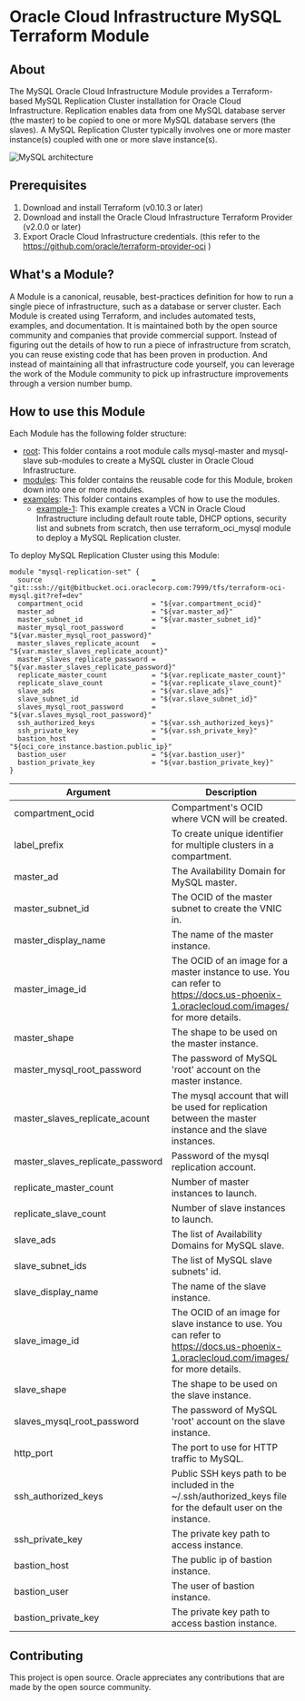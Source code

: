 # Oracle Cloud Infrastructure MySQL Terraform Module


## About
The MySQL Oracle Cloud Infrastructure Module provides a Terraform-based MySQL Replication Cluster installation for Oracle Cloud Infrastructure. Replication enables data from one MySQL database server (the master) to be copied to one or more MySQL database servers (the slaves). A MySQL Replication Cluster typically involves one or more master instance(s) coupled with one or more slave instance(s).

![MySQL architecture](docs/images/architecture.png)

## Prerequisites
1. Download and install Terraform (v0.10.3 or later)
2. Download and install the Oracle Cloud Infrastructure Terraform Provider (v2.0.0 or later)
3. Export Oracle Cloud Infrastructure credentials. (this refer to the https://github.com/oracle/terraform-provider-oci )


## What's a Module?
A Module is a canonical, reusable, best-practices definition for how to run a single piece of infrastructure, such as a database or server cluster. Each Module is created using Terraform, and includes automated tests, examples, and documentation. It is maintained both by the open source community and companies that provide commercial support.
Instead of figuring out the details of how to run a piece of infrastructure from scratch, you can reuse existing code that has been proven in production. And instead of maintaining all that infrastructure code yourself, you can leverage the work of the Module community to pick up infrastructure improvements through a version number bump.

## How to use this Module
Each Module has the following folder structure:
* [root](): This folder contains a root module calls mysql-master and mysql-slave sub-modules to create a MySQL cluster in Oracle Cloud Infrastructure.
* [modules](): This folder contains the reusable code for this Module, broken down into one or more modules.
* [examples](): This folder contains examples of how to use the modules.
  - [example-1](examples/example-1): This example creates a VCN in Oracle Cloud Infrastructure including default route table, DHCP options, security list and subnets from scratch, then use terraform_oci_mysql module to deploy a MySQL Replication cluster.

To deploy MySQL Replication Cluster using this Module:

```hcl
module "mysql-replication-set" {
  source                           = "git::ssh://git@bitbucket.oci.oraclecorp.com:7999/tfs/terraform-oci-mysql.git?ref=dev"
  compartment_ocid                 = "${var.compartment_ocid}"
  master_ad                        = "${var.master_ad}"
  master_subnet_id                 = "${var.master_subnet_id}"
  master_mysql_root_password       = "${var.master_mysql_root_password}"
  master_slaves_replicate_acount   = "${var.master_slaves_replicate_acount}"
  master_slaves_replicate_password = "${var.master_slaves_replicate_password}"
  replicate_master_count           = "${var.replicate_master_count}"
  replicate_slave_count            = "${var.replicate_slave_count}"
  slave_ads                        = "${var.slave_ads}"
  slave_subnet_id                  = "${var.slave_subnet_id}"
  slaves_mysql_root_password       = "${var.slaves_mysql_root_password}"
  ssh_authorized_keys              = "${var.ssh_authorized_keys}"
  ssh_private_key                  = "${var.ssh_private_key}"
  bastion_host                     = "${oci_core_instance.bastion.public_ip}"
  bastion_user                     = "${var.bastion_user}"
  bastion_private_key              = "${var.bastion_private_key}"
}
```

Argument | Description
--- | ---
compartment_ocid | Compartment's OCID where VCN will be created.
label_prefix | To create unique identifier for multiple clusters in a compartment.
master_ad  | The Availability Domain for MySQL master.
master_subnet_id | The OCID of the master subnet to create the VNIC in.
master_display_name | The name of the master instance.
master_image_id | The OCID of an image for a master instance to use. You can refer to https://docs.us-phoenix-1.oraclecloud.com/images/ for more details.
master_shape | The shape to be used on the master instance.
master_mysql_root_password | The password of MySQL 'root' account on the master instance.
master_slaves_replicate_acount | The mysql account that will be used for replication between the master instance and the slave instances.
master_slaves_replicate_password | Password of the mysql replication account.
replicate_master_count | Number of master instances to launch.
replicate_slave_count | Number of slave instances to launch.
slave_ads | The list of Availability Domains for MySQL slave.
slave_subnet_ids | The list of MySQL slave subnets' id.
slave_display_name | The name of the slave instance.
slave_image_id | The OCID of an image for slave instance to use. You can refer to https://docs.us-phoenix-1.oraclecloud.com/images/ for more details.
slave_shape | The shape to be used on the slave instance.
slaves_mysql_root_password | The password of MySQL 'root' account on the slave instance.
http_port | The port to use for HTTP traffic to MySQL.
ssh_authorized_keys | Public SSH keys path to be included in the ~/.ssh/authorized_keys file for the default user on the instance.
ssh_private_key | The private key path to access instance.
bastion_host | The public ip of bastion instance.
bastion_user | The user of bastion instance.
bastion_private_key | The private key path to access bastion instance.



## Contributing
This project is open source. Oracle appreciates any contributions that are made by the open source community.
